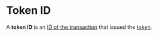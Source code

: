 # Token ID

A **token ID** is an [ID of the transaction](/en/blockchain/transaction/transaction-id) that issued the [token](/en/blockchain/token).
